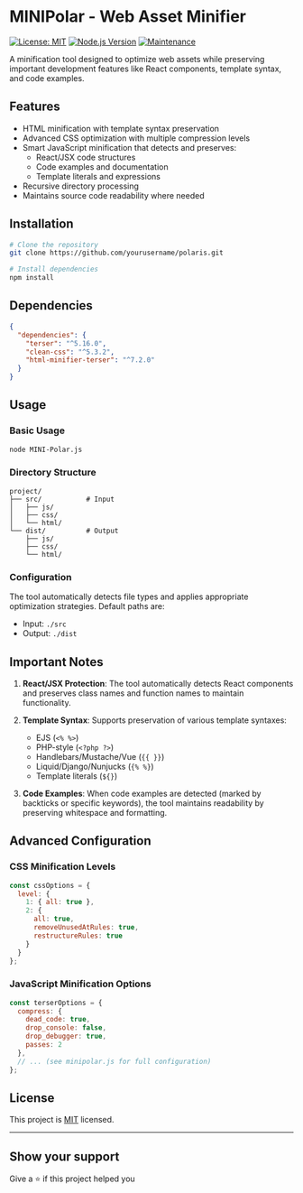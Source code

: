 # MINIPolar - Web Asset Minifier

[![License: MIT](https://img.shields.io/badge/License-MIT-yellow.svg)](https://opensource.org/licenses/MIT)
[![Node.js Version](https://img.shields.io/badge/Node-%3E%3D16.0.0-brightgreen)](https://nodejs.org)
[![Maintenance](https://img.shields.io/badge/Maintained%3F-No-red.svg)](https://github.com/yourusername/polaris/graphs/commit-activity)

A minification tool designed to optimize web assets while preserving important development features like React components, template syntax, and code examples.

## Features

- HTML minification with template syntax preservation
- Advanced CSS optimization with multiple compression levels
- Smart JavaScript minification that detects and preserves:
  - React/JSX code structures
  - Code examples and documentation
  - Template literals and expressions
- Recursive directory processing
- Maintains source code readability where needed

## Installation

```bash
# Clone the repository
git clone https://github.com/yourusername/polaris.git

# Install dependencies
npm install
```

## Dependencies

```json
{
  "dependencies": {
    "terser": "^5.16.0",
    "clean-css": "^5.3.2",
    "html-minifier-terser": "^7.2.0"
  }
}
```

## Usage

### Basic Usage

```bash
node MINI-Polar.js
```

### Directory Structure

```
project/
├── src/           # Input
│   ├── js/
│   ├── css/
│   └── html/
└── dist/          # Output
    ├── js/
    ├── css/
    └── html/
```

### Configuration

The tool automatically detects file types and applies appropriate optimization strategies. Default paths are:
- Input: `./src`
- Output: `./dist`

## Important Notes

1. **React/JSX Protection**: The tool automatically detects React components and preserves class names and function names to maintain functionality.

2. **Template Syntax**: Supports preservation of various template syntaxes:
   - EJS (`<% %>`)
   - PHP-style (`<?php ?>`)
   - Handlebars/Mustache/Vue (`{{ }}`)
   - Liquid/Django/Nunjucks (`{% %}`)
   - Template literals (`${}`)

3. **Code Examples**: When code examples are detected (marked by backticks or specific keywords), the tool maintains readability by preserving whitespace and formatting.

## Advanced Configuration

### CSS Minification Levels

```javascript
const cssOptions = {
  level: {
    1: { all: true },
    2: {
      all: true,
      removeUnusedAtRules: true,
      restructureRules: true
    }
  }
};
```

### JavaScript Minification Options

```javascript
const terserOptions = {
  compress: {
    dead_code: true,
    drop_console: false,
    drop_debugger: true,
    passes: 2
  },
  // ... (see minipolar.js for full configuration)
};
```

## License

This project is [MIT](https://opensource.org/licenses/MIT) licensed.

---

## Show your support

Give a ⭐️ if this project helped you
